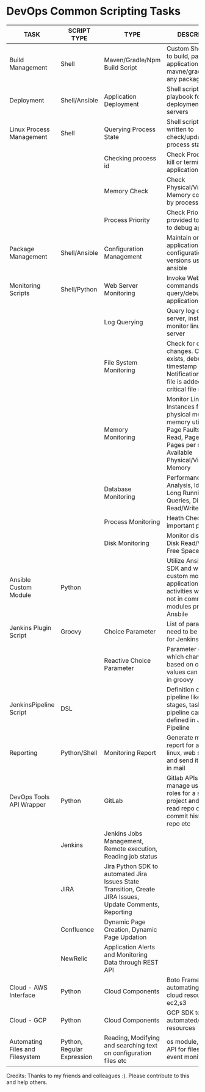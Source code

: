 # DevOps Common Scripting Tasks

| TASK  | SCRIPT TYPE | TYPE | DESCRIPTION | SOURCE/URL
| ------------- | ------------- | ------------- | ------- |------- |
| Build Management | Shell | Maven/Gradle/Npm Build Script | Custom Shell script to build, package application using mavne/gradle/npm or any packaging tool
| Deployment | Shell/Ansible | Application Deployment | Shell script or Ansible playbook for web/ui deployment into web servers
| Linux Process Management | Shell | Querying Process State | Shell scripts are written to check/update process state
| | | Checking process id | Check Process ID to kill or terminate applications
| | | Memory Check |Check Physical/Virtual Memory consumed by process 
| | | Process Priority | Check Priority provided to process to debug application
| Package Management | Shell/Ansible | Configuration Management | Maintain or update application configurations, versions using ansible | 
| Monitoring Scripts | Shell/Python | Web Server Monitoring | Invoke Web Server cli commands to query/debug state of application
| | | Log Querying | Query log of process, server, instances to monitor linux/web server |
| | | File System Monitoring | Check for config file changes. Check if file exists, debug timestamp of file. Notification on new file is added on critical file system
| | | Memory Monitoring | Monitor Linux Instances free physical memory, memory utilization, Page Faults, Page Read, Page Write, Pages per second, Available Physical/Virtual Memory
| | | Database Monitoring | Performance Analysis, Identifying Long Running Queries, Disk Read/Write Rates etc |
| | | Process Monitoring | Heath Check on important process
| | | Disk Monitoring | Monitor disk usage, Disk Read/Write Rate, Free Space, IOPS
| Ansible Custom Module | Python | | Utilize Ansible Python SDK and write custom module for application relative activities which are not in common modules provided by Ansbile
| Jenkins Plugin Script | Groovy | Choice Parameter | List of parameters need to be passed for Jenkins job
| | | Reactive Choice Parameter | Parameter choice which changes based on other field values can be coded in groovy
| JenkinsPipeline Script | DSL | | Definition of Jenkins pipeline like agent, stages, tasks for pipeline can be defined in Jenkins Pipeline
| Reporting | Python/Shell | Monitoring Report | Generate monitoring report for application, linux, web servers and send it as HTML in mail
| DevOps Tools API Wrapper | Python | GitLab | Gitlab APIs to manage users and roles for a specific project and repos, read repo commit, commit history for a repo etc
| | Jenkins | Jenkins Jobs Management, Remote execution, Reading job status
| | JIRA | Jira Python SDK to automated Jira Issues State Transition, Create JIRA Issues, Update Comments, Reporting
| | Confluence | Dynamic Page Creation, Dynamic Page Updation
| | NewRelic | Application Alerts and Monitoring Data through REST API
| Cloud - AWS Interface | Python | Cloud Components | Boto Framework for automating/managing cloud resources like ec2,s3
| Cloud - GCP | Python | Cloud Components | GCP SDK to automated/manage resources
| Automating Files and Filesystem | Python, Regular Expression | Reading, Modifying and searching text on configuration files etc | os module, watchdog API for filesystem event monitoring

Credits: Thanks to my friends and colleagues :). Please contribute to this and help others.
